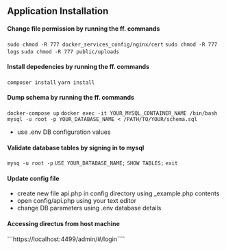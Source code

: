 ## Application Installation

#### Change file permission by running the ff. commands
```sudo chmod -R 777 docker_services_config/nginx/cert```
```sudo chmod -R 777 logs```
```sudo chmod -R 777 public/uploads```

#### Install depedencies by running the ff. commands
```composer install```
```yarn install```

#### Dump schema by running the ff. commands
```docker-compose up```
```docker exec -it YOUR_MYSQL_CONTAINER_NAME /bin/bash```
```mysql -u root -p YOUR_DATABASE_NAME < /PATH/TO/YOUR/schema.sql```
  - use .env DB configuration values

#### Validate database tables by signing in to mysql
```mysq -u root -p```
```USE YOUR_DATABASE_NAME;```
```SHOW TABLES;```
```exit```

#### Update config file
  - create new file api.php in config directory using _example.php contents
  - open config/api.php using your text editor
  - change DB parameters using .env database details

#### Accessing directus from host machine
```https://localhost:4499/admin/#/login````